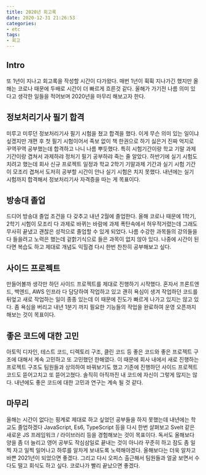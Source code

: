 ```yaml
---
title: 2020년 회고록
date: 2020-12-31 21:26:53
categories:
- etc
tags:
- 회고
---
```


## Intro
또 1년이 지나고 회고록을 작성할 시간이 다가왔다. 매번 1년이 휙휙 지나가긴 했지만 올해는 코로나 때문에 두배로 시간이 더 빠르게 흐른것 같다.
올해가 가기전 나름 의미 있다고 생각한 일들을 적어보며 2020년을 마무리 해보고자 한다. 

## 정보처리기사 필기 합격
미루고 미루던 정보처리기사 필기 시험을 쳤고 합격을 했다. 이게 무슨 의미 있는 일이냐 싶겠지만 개편 후 첫 필기 시험이어서 족보 없이 책 한권으로 하기 싫은거 진짜 억지로 꾸역꾸역 공부했는데 합격하고 나니 나름 뿌듯했다. 특히 시험기간이랑 학교 기말 과제 기간이랑 겹쳐서 과제하랴 정처기 필기 공부하랴 죽는 줄 알았다.
하반기에 실기 시험도 치려고 했는데 회사 신규 프로젝트 일정과 학교 2학기 기말과제 기간과 실기 시험 기간이 모조리 겹쳐서 도저히 공부할 시간이 안나 실기 시험은 치지 못했다. 내년에는 실기 시험까지 합격해서 정보처리기사 자격증을 따는 게 목표이다.

## 방송대 졸업
드디어 방송대 졸업 조건을 다 갖추고 내년 2월에 졸업한다. 올해 코로나 때문에 1학기, 2학기 시험이 모조리 다 과제로 바뀌는 바람에 과제 폭탄속에서 허우적거렸는데 그래도 무사히 끝냈고 괜찮은 성적으로 졸업할 수 있게 되었다.
나름 수강한 과목들의 강의들을 다 들을려고 노력은 했는데 겉핡기식으로 들은 과목이 없지 않아 있다. 나중에 시간이 된다면 복습도 하고 제대로 개념도 익힐겸 다시 한번 찬찬히 공부해보고 싶다.

## 사이드 프로젝트
만들어볼까 생각만 하던 사이드 프로젝트를 제대로 진행하기 시작했다. 혼자서 프론트엔드, 백엔드, AWS 인프라 다 담당하여 작업하고 있고 괜히 욕심이 생겨 작업하던 코드를 뒤엎고 새로 작업하는 일이 종종 있는데 이 때문에 진도가 빠르게 나가고 있지는 않고 있다. 
좀 욕심을 버리고 내년 1분기 까지 필요한 기능들의 작업을 완료하여 운영 오픈까지 해보는 것이 목표이다. 

## 좋은 코드에 대한 고민
아토믹 디자인, 테스트 코드, 디렉토리 구조, 클린 코드 등 좋은 코드와 좋은 프로젝트 구조에 대해서 계속 고민하고 또 고민했던 한해였다. 이 때문에 회사 내에서 새로 진행하는 프로젝트 구조도 팀원들과 상의하여 바꿔보기도 했고 기존에 진행하던 사이드 프로젝트 코드도 뜯어고치고 또 뜯어고쳤다. 
솔직히 아직까진 내 코드에 자신이 그렇게 많지는 않다. 내년에도 좋은 코드에 대한 고민과 연구는 계속 될 것 같다.

## 마무리
올해는 시간이 없다는 핑계로 제대로 하고 싶었던 공부들을 하지 못했는데 내년에는 학교도 졸업하겠다 JavaScript, Es6, TypeScript 등을 다시 한번 살펴보고 Svelt 같은 새로운 JS 프레임워크 / 라이브러리 등을 경험해보는 것이 목표이다.
독서도 올해보다 양을 좀 더 늘리고 영어 공부도 작심삼일로 끝내는 것이 아니라 꾸준히 하고 잠도 좀 일찍 자고 일찍 일어나고 하루를 알차게 보내도록 노력해야겠다. 올해보다는 더욱 알차고 바쁜 2021년이 되었으면 좋겠다.
그리고 다시 오피스 출근해서 팀원들과 얼굴 보면서 수다도 떨고 회식도 하고 싶다. 코로나가 빨리 끝났으면 좋겠다.
